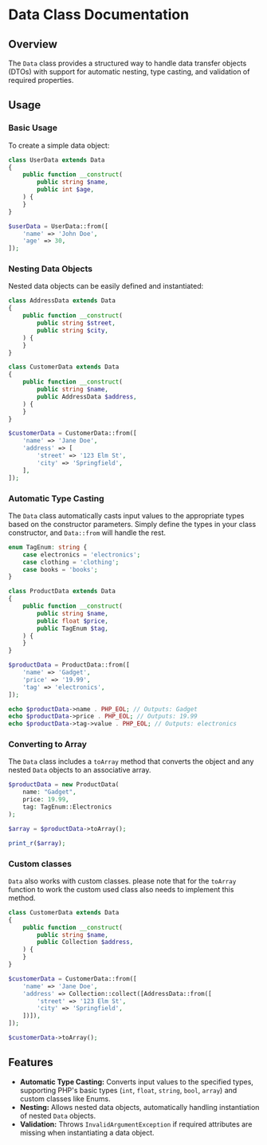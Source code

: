 # Data Class Documentation

## Overview

The `Data` class provides a structured way to handle data transfer objects (DTOs) with support for automatic nesting, type casting, and validation of required properties.

## Usage

### Basic Usage

To create a simple data object:

```php
class UserData extends Data
{
    public function __construct(
        public string $name,
        public int $age,
    ) {
    }
}

$userData = UserData::from([
    'name' => 'John Doe',
    'age' => 30,
]);
```

### Nesting Data Objects

Nested data objects can be easily defined and instantiated:

```php
class AddressData extends Data
{
    public function __construct(
        public string $street,
        public string $city,
    ) {
    }
}

class CustomerData extends Data
{
    public function __construct(
        public string $name,
        public AddressData $address,
    ) {
    }
}

$customerData = CustomerData::from([
    'name' => 'Jane Doe',
    'address' => [
        'street' => '123 Elm St',
        'city' => 'Springfield',
    ],
]);
```

### Automatic Type Casting

The `Data` class automatically casts input values to the appropriate types based on the constructor parameters. Simply define the types in your class constructor, and `Data::from` will handle the rest.

```php
enum TagEnum: string {
    case electronics = 'electronics';
    case clothing = 'clothing';
    case books = 'books';
}

class ProductData extends Data
{
    public function __construct(
        public string $name,
        public float $price,
        public TagEnum $tag,
    ) {
    }
}

$productData = ProductData::from([
    'name' => 'Gadget',
    'price' => '19.99',
    'tag' => 'electronics',
]);

echo $productData->name . PHP_EOL; // Outputs: Gadget
echo $productData->price . PHP_EOL; // Outputs: 19.99
echo $productData->tag->value . PHP_EOL; // Outputs: electronics
```

### Converting to Array
The `Data` class includes a `toArray` method that converts the object and any nested `Data` objects to an associative array.
```php
$productData = new ProductData(
    name: "Gadget",
    price: 19.99,
    tag: TagEnum::Electronics
);

$array = $productData->toArray();

print_r($array);
```

### Custom classes
`Data` also works with custom classes.
please note that for the `toArray` function to work the custom used class also needs to implement this method.

```php
class CustomerData extends Data
{
    public function __construct(
        public string $name,
        public Collection $address,
    ) {
    }
}

$customerData = CustomerData::from([
    'name' => 'Jane Doe',
    'address' => Collection::collect([AddressData::from([
        'street' => '123 Elm St',
        'city' => 'Springfield',
    ])]),
]);

$customerData->toArray();
```

## Features

- **Automatic Type Casting:** Converts input values to the specified types, supporting PHP's basic types (`int`, `float`, `string`, `bool`, `array`) and custom classes like Enums.
- **Nesting:** Allows nested data objects, automatically handling instantiation of nested `Data` objects.
- **Validation:** Throws `InvalidArgumentException` if required attributes are missing when instantiating a data object.
